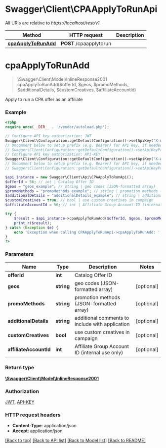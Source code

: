 # Swagger\Client\CPAApplyToRunApi

All URIs are relative to *https://localhost/rest/v1*

Method | HTTP request | Description
------------- | ------------- | -------------
[**cpaApplyToRunAdd**](CPAApplyToRunApi.md#cpaApplyToRunAdd) | **POST** /cpaapplytorun | 


# **cpaApplyToRunAdd**
> \Swagger\Client\Model\InlineResponse2001 cpaApplyToRunAdd($offerId, $geos, $promoMethods, $additionalDetails, $customCreatives, $affiliateAccountId)



Apply to run a CPA offer as an affiliate

### Example
```php
<?php
require_once(__DIR__ . '/vendor/autoload.php');

// Configure API key authorization: JWT
Swagger\Client\Configuration::getDefaultConfiguration()->setApiKey('X-Authorization-JWT', 'YOUR_API_KEY');
// Uncomment below to setup prefix (e.g. Bearer) for API key, if needed
// Swagger\Client\Configuration::getDefaultConfiguration()->setApiKeyPrefix('X-Authorization-JWT', 'Bearer');
// Configure API key authorization: API-KEY
Swagger\Client\Configuration::getDefaultConfiguration()->setApiKey('X-API-KEY', 'YOUR_API_KEY');
// Uncomment below to setup prefix (e.g. Bearer) for API key, if needed
// Swagger\Client\Configuration::getDefaultConfiguration()->setApiKeyPrefix('X-API-KEY', 'Bearer');

$api_instance = new Swagger\Client\Api\CPAApplyToRunApi();
$offerId = 56; // int | Catalog Offer ID
$geos = "geos_example"; // string | geo codes (JSON-formatted array)
$promoMethods = "promoMethods_example"; // string | promotion methods (JSON-formatted array)
$additionalDetails = "additionalDetails_example"; // string | additional comments to include with application
$customCreatives = true; // bool | use custom creatives in campaign
$affiliateAccountId = 56; // int | Affiliate Group Account ID (internal use only)

try {
    $result = $api_instance->cpaApplyToRunAdd($offerId, $geos, $promoMethods, $additionalDetails, $customCreatives, $affiliateAccountId);
    print_r($result);
} catch (Exception $e) {
    echo 'Exception when calling CPAApplyToRunApi->cpaApplyToRunAdd: ', $e->getMessage(), PHP_EOL;
}
?>
```

### Parameters

Name | Type | Description  | Notes
------------- | ------------- | ------------- | -------------
 **offerId** | **int**| Catalog Offer ID |
 **geos** | **string**| geo codes (JSON-formatted array) | [optional]
 **promoMethods** | **string**| promotion methods (JSON-formatted array) | [optional]
 **additionalDetails** | **string**| additional comments to include with application | [optional]
 **customCreatives** | **bool**| use custom creatives in campaign | [optional]
 **affiliateAccountId** | **int**| Affiliate Group Account ID (internal use only) | [optional]

### Return type

[**\Swagger\Client\Model\InlineResponse2001**](../Model/InlineResponse2001.md)

### Authorization

[JWT](../../README.md#JWT), [API-KEY](../../README.md#API-KEY)

### HTTP request headers

 - **Content-Type**: application/json
 - **Accept**: application/json

[[Back to top]](#) [[Back to API list]](../../README.md#documentation-for-api-endpoints) [[Back to Model list]](../../README.md#documentation-for-models) [[Back to README]](../../README.md)

